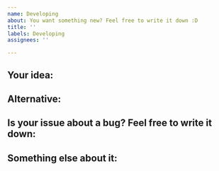 ```yaml
---
name: Developing
about: You want something new? Feel free to write it down :D
title: ''
labels: Developing
assignees: ''

---
```


**Your idea:**
---


**Alternative:**
---


**Is your issue about a bug? Feel free to write it down**:
---


**Something else about it:**
---
